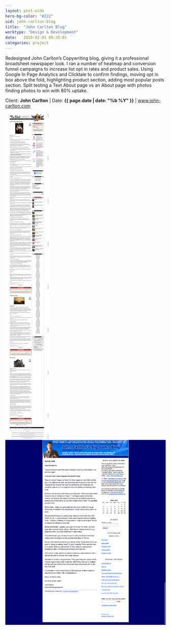 ```yaml
---
layout: post-wide
hero-bg-color: "#222"
uid: john-carlton-blog
title:  "John Carlton Blog"
worktype: "Design & Development"
date:   2010-02-01 09:35:01
categories: project
---
```


<p>
	Redesigned John Carlton’s Copywriting blog, giving it a professional broadsheet newspaper look. I ran a number of heatmap and conversion funnel campaigns to increase list opt in rates and product sales. Using Google In Page Analytics and Clicktale to confirm findings, moving opt in box above the fold, highlighting product section, adding most popular posts section. Split testing a Text About page vs an About page with photos finding photos to win with 80% uptake.
</p>

<p class="meta">Client: <strong>John Carlton</strong> | Date: <strong>{{ page.date | date: "%b %Y" }}</strong> | <a href="http://www.psdept.com">www.john-carlton.com</a></p>

<div class="showcase">
	<img src="/img/john-carlton-blog/1.png" alt="john-carlton-1">
	<img src="/img/john-carlton-blog/2.png" alt="john-carlton-2">
</div>